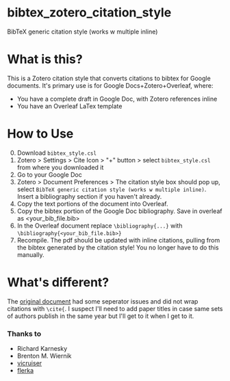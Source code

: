 # bibtex_zotero_citation_style
BibTeX generic citation style (works w multiple inline)

# What is this?

This is a Zotero citation style that converts citations to bibtex for Google documents. It's primary use is for Google Docs+Zotero+Overleaf, where:
* You have a complete draft in Google Doc, with Zotero references inline
* You have an Overleaf LaTex template

# How to Use
0. Download `bibtex_style.csl`
1. Zotero > Settings > Cite Icon > "+" button > select `bibtex_style.csl` from where you downloaded it
2. Go to your Google Doc
3. Zotero > Document Preferences > The citation style box should pop up, select `BibTeX generic citation style (works w multiple inline)`. Insert a bibliography section if you haven't already.
4. Copy the text portions of the document into Overleaf.
5. Copy the bibtex portion of the Google Doc bibliography. Save in overleaf as <your_bib_file.bib>
6. In the Overleaf document replace `\bibliography{...}` with `\bibliography{<your_bib_file.bib>}`
7. Recompile. The pdf should be updated with inline citations, pulling from the bibtex generated by the citation style! You no longer have to do this manually.
  
# What's different?

The [original document]([url](https://github.com/citation-style-language/styles/blob/master/bibtex.csl)) had some seperator issues and did not wrap citations with `\cite{`. I suspect I'll need to add paper titles in case same sets of authors publish in the same year but I'll get to it when I get to it.

### Thanks to
* Richard Karnesky
* Brenton M. Wiernik
* [vicruiser](https://github.com/vicruiser)
* [flerka](https://github.com/flerka)
